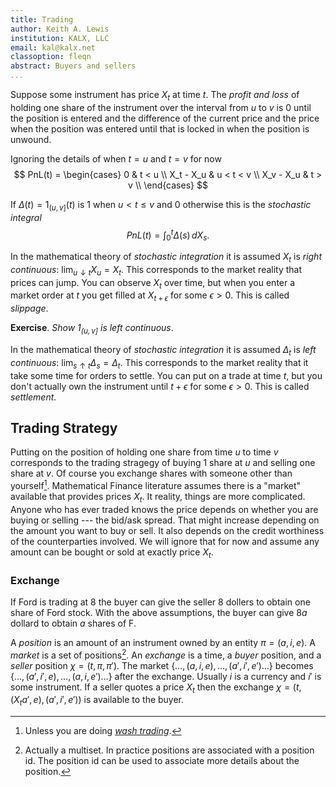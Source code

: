 ```yaml
---
title: Trading
author: Keith A. Lewis
institution: KALX, LLC
email: kal@kalx.net
classoption: fleqn
abstract: Buyers and sellers
...
```


Suppose some instrument has price $X_t$ at time $t$.
The _profit and loss_ of holding one share
of the instrument over the interval from $u$ to $v$ is
0 until the position is entered and the difference of the
current price and the price when the position was
entered until that is locked in when the position is unwound.

Ignoring the details of when $t = u$ and $t = v$ for now
$$
PnL(t) = 
\begin{cases}
0 & t < u \\
X_t - X_u & u < t < v \\
X_v - X_u & t > v \\
\end{cases}
$$

If $\Delta(t) = 1_{(u,v]}(t)$ is 1 when $u < t \le v$ and 0 otherwise this is
the _stochastic integral_
$$
	PnL(t) = \int_0^t \Delta(s)\,dX_s.
$$

In the mathematical theory of _stochastic integration_ it is assumed $X_t$ is
_right continuous_: $\lim_{u\downarrow t} X_u = X_t$.
This corresponds to the market reality that prices can jump.
You can observe $X_t$ over time, but when you enter a market order at $t$
you get filled at $X_{t + \epsilon}$ for some $\epsilon > 0$.
This is called _slippage_.

__Exercise__. _Show $1_{(u, v]}$ is left continuous_.

In the mathematical theory of _stochastic integration_ it is assumed $\Delta_t$ is
_left continuous_: $\lim_{s\uparrow t} \Delta_s = \Delta_t$.
This corresponds to the market reality that it take some time for orders to settle.
You can put on a trade at time $t$, but you don't actually own the
instrument until ${t + \epsilon}$ for some ${\epsilon > 0}$.
This is called _settlement_.

## Trading Strategy

Putting on the position of holding one share from time $u$ to time $v$
corresponds to the trading stragegy of buying 1 share at $u$ and
selling one share at $v$.  Of course you exchange shares with
someone other than yourself[^1].  Mathematical Finance literature assumes
there is a "market" available that provides prices $X_t$. It reality,
things are more complicated.  Anyone who has ever traded knows the price
depends on whether you are buying or selling --- the bid/ask spread. That
might increase depending on the amount you want to buy or sell.  It also
depends on the credit worthiness of the counterparties involved.
We will ignore that for now and assume any amount can be bought or
sold at exactly price $X_t$.

### Exchange

If Ford is trading at $8$ the buyer can give the seller $8$ dollers to obtain
one share of Ford stock. With the above assumptions, the buyer
can give $8a$ dollard to obtain $a$ shares of F.

A _position_ is an amount of an instrument owned by an entity $\pi = (a,i,e)$.
A _market_ is a set of positions[^2].
An _exchange_ is a time, a _buyer_ position, and a _seller_ position
$\chi = (t, \pi, \pi')$.
The market $\{\ldots, (a,i,e),\ldots,(a',i',e')\ldots\}$ becomes
$\{\ldots, (a',i',e),\ldots,(a,i,e')\ldots\}$ after the exchange.
Usually $i$ is a currency and $i'$ is some instrument.
If a seller quotes a price $X_t$ then the exchange
$\chi = (t, (X_t a', e), (a', i', e'))$ is available to the buyer.

[^1]: Unless you are doing [_wash trading_](https://www.investopedia.com/terms/w/washtrading.asp).

[^2]: Actually a multiset. In practice positions are associated with a position id.
The position id can be used to associate more details about the position.

